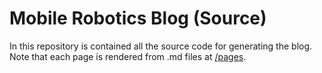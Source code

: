 # Mobile Robotics Blog (Source)

In this repository is contained all the source code for generating the blog. Note that each page is rendered from .md files at [/pages](/pages).

